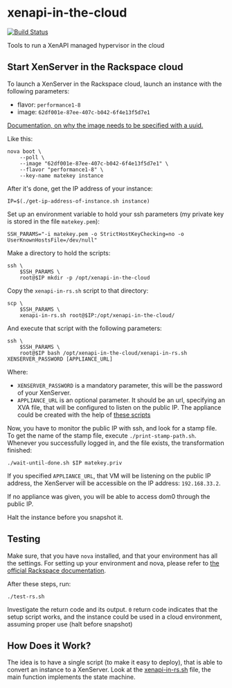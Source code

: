 xenapi-in-the-cloud
===================

[![Build Status](http://downloads.vmd.citrix.com/OpenStack/build-statuses/xenapi-in-the-cloud.png?someparam)]()

Tools to run a XenAPI managed hypervisor in the cloud

## Start XenServer in the Rackspace cloud

To launch a XenServer in the Rackspace cloud, launch an instance with the
following parameters:

 - flavor: `performance1-8`
 - image:  `62df001e-87ee-407c-b042-6f4e13f5d7e1`

[Documentation, on why the image needs to be specified with a uuid.](http://www.rackspace.com/knowledge_center/article/hidden-base-images)

Like this:

    nova boot \
        --poll \
        --image "62df001e-87ee-407c-b042-6f4e13f5d7e1" \
        --flavor "performance1-8" \
        --key-name matekey instance

After it's done, get the IP address of your instance:

    IP=$(./get-ip-address-of-instance.sh instance)

Set up an environment variable to hold your ssh parameters (my private key is
stored in the file `matekey.pem`):

    SSH_PARAMS="-i matekey.pem -o StrictHostKeyChecking=no -o UserKnownHostsFile=/dev/null"

Make a directory to hold the scripts:

    ssh \
        $SSH_PARAMS \
        root@$IP mkdir -p /opt/xenapi-in-the-cloud

Copy the `xenapi-in-rs.sh` script to that directory:

    scp \
        $SSH_PARAMS \
        xenapi-in-rs.sh root@$IP:/opt/xenapi-in-the-cloud/

And execute that script with the following parameters:

    ssh \
        $SSH_PARAMS \
        root@$IP bash /opt/xenapi-in-the-cloud/xenapi-in-rs.sh XENSERVER_PASSWORD [APPLIANCE_URL]

Where:
 - `XENSERVER_PASSWORD` is a mandatory parameter, this will be the password
 of your XenServer.
 - `APPLIANCE_URL` is an optional parameter. It should be an url, specifying
 an XVA file, that will be configured to listen on the public IP. The appliance
 could be created with the help of [these scripts](
 https://github.com/citrix-openstack/openstack-xenapi-testing-xva)

Now, you have to monitor the public IP with ssh, and look for a stamp file. To
get the name of the stamp file, execute `./print-stamp-path.sh`. Whenever you
successfully logged in, and the file exists, the transformation finished:

    ./wait-until-done.sh $IP matekey.priv

If you specified `APPLIANCE_URL`, that VM will be listening on the public IP
address, the XenServer will be accessible on the IP address: `192.168.33.2`.

If no appliance was given, you will be able to access dom0 through the public
IP.

Halt the instance before you snapshot it.

## Testing

Make sure, that you have `nova` installed, and that your environment has all
the settings. For setting up your environment and nova, please refer to
[the official Rackspace documentation](http://docs.rackspace.com/servers/api/v2/cs-gettingstarted/content/section_gs_install_nova.html).

After these steps, run:

    ./test-rs.sh

Investigate the return code and its output. `0` return code indicates that the
setup script works, and the instance could be used in a cloud environment,
assuming proper use (halt before snapshot)

## How Does it Work?

The idea is to have a single script (to make it easy to deploy), that is able
to convert an instance to a XenServer. Look at the [xenapi-in-rs.sh](xenapi-in-rs.sh)
file, the main function implements the state machine.
